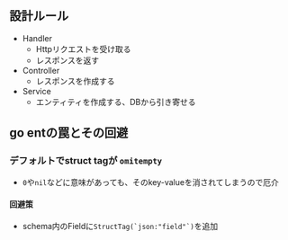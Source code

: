 

## 設計ルール

+ Handler
  + Httpリクエストを受け取る
  + レスポンスを返す
+ Controller
  + レスポンスを作成する
+ Service
  + エンティティを作成する、DBから引き寄せる

## go entの罠とその回避

### デフォルトでstruct tagが `omitempty`

+ `0`や`nil`などに意味があっても、そのkey-valueを消されてしまうので厄介

#### 回避策

+ schema内のFieldに``StructTag(`json:"field"`)``を追加